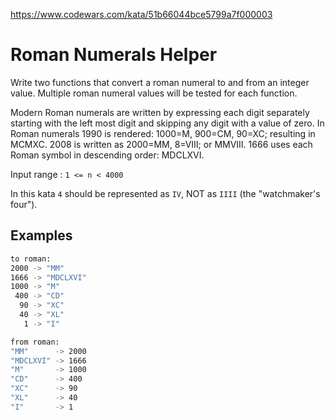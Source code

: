 https://www.codewars.com/kata/51b66044bce5799a7f000003

# Roman Numerals Helper

Write two functions that convert a roman numeral to and from an integer value. Multiple roman numeral values will be tested for each function.

Modern Roman numerals are written by expressing each digit separately starting with the left most digit and skipping any digit with a value of zero. In Roman numerals 1990 is rendered: 1000=M, 900=CM, 90=XC; resulting in MCMXC. 2008 is written as 2000=MM, 8=VIII; or MMVIII. 1666 uses each Roman symbol in descending order: MDCLXVI.

Input range : `1 <= n < 4000`

In this kata `4` should be represented as `IV`, NOT as `IIII` (the "watchmaker's four").

## Examples

```sh
to roman:
2000 -> "MM"
1666 -> "MDCLXVI"
1000 -> "M"
 400 -> "CD"
  90 -> "XC"
  40 -> "XL"
   1 -> "I"

from roman:
"MM"      -> 2000
"MDCLXVI" -> 1666
"M"       -> 1000
"CD"      -> 400
"XC"      -> 90
"XL"      -> 40
"I"       -> 1
```
